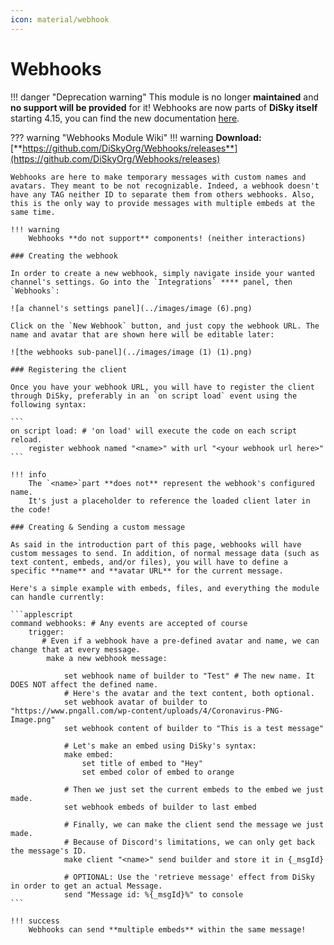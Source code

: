 ```yaml
---
icon: material/webhook
---
```


# Webhooks

!!! danger "Deprecation warning"
    This module is no longer **maintained** and __no support will be provided__ for it! Webhooks are now parts of **DiSky itself** starting 4.15, you can find the new documentation [here](../basic-stuff/webhooks.md).

??? warning "Webhooks Module Wiki"
    !!! warning
        **Download:** [**https://github.com/DiSkyOrg/Webhooks/releases**](https://github.com/DiSkyOrg/Webhooks/releases)
    
    Webhooks are here to make temporary messages with custom names and avatars. They meant to be not recognizable. Indeed, a webhook doesn't have any TAG neither ID to separate them from others webhooks. Also, this is the only way to provide messages with multiple embeds at the same time.
    
    !!! warning
        Webhooks **do not support** components! (neither interactions)
    
    ### Creating the webhook
    
    In order to create a new webhook, simply navigate inside your wanted channel's settings. Go into the `Integrations` **** panel, then `Webhooks`:
    
    ![a channel's settings panel](../images/image (6).png)
    
    Click on the `New Webhook` button, and just copy the webhook URL. The name and avatar that are shown here will be editable later:
    
    ![the webhooks sub-panel](../images/image (1) (1).png)
    
    ### Registering the client
    
    Once you have your webhook URL, you will have to register the client through DiSky, preferably in an `on script load` event using the following syntax:
    
    ```
    on script load: # 'on load' will execute the code on each script reload.
        register webhook named "<name>" with url "<your webhook url here>"
    ```
    
    !!! info
        The `<name>`part **does not** represent the webhook's configured name.
        It's just a placeholder to reference the loaded client later in the code!
    
    ### Creating & Sending a custom message
    
    As said in the introduction part of this page, webhooks will have custom messages to send. In addition, of normal message data (such as text content, embeds, and/or files), you will have to define a specific **name** and **avatar URL** for the current message.
    
    Here's a simple example with embeds, files, and everything the module can handle currently:
    
    ```applescript
    command webhooks: # Any events are accepted of course
        trigger:
           # Even if a webhook have a pre-defined avatar and name, we can change that at every message.
            make a new webhook message:
     
                set webhook name of builder to "Test" # The new name. It DOES NOT affect the defined name.
                # Here's the avatar and the text content, both optional.
                set webhook avatar of builder to "https://www.pngall.com/wp-content/uploads/4/Coronavirus-PNG-Image.png"
                set webhook content of builder to "This is a test message"
                
                # Let's make an embed using DiSky's syntax:
                make embed:
                    set title of embed to "Hey"
                    set embed color of embed to orange
                   
                # Then we just set the current embeds to the embed we just made.
                set webhook embeds of builder to last embed
                
                # Finally, we can make the client send the message we just made.
                # Because of Discord's limitations, we can only get back the message's ID.
                make client "<name>" send builder and store it in {_msgId}
                
                # OPTIONAL: Use the 'retrieve message' effect from DiSky in order to get an actual Message.
                send "Message id: %{_msgId}%" to console
    ```
    
    !!! success
        Webhooks can send **multiple embeds** within the same message!
